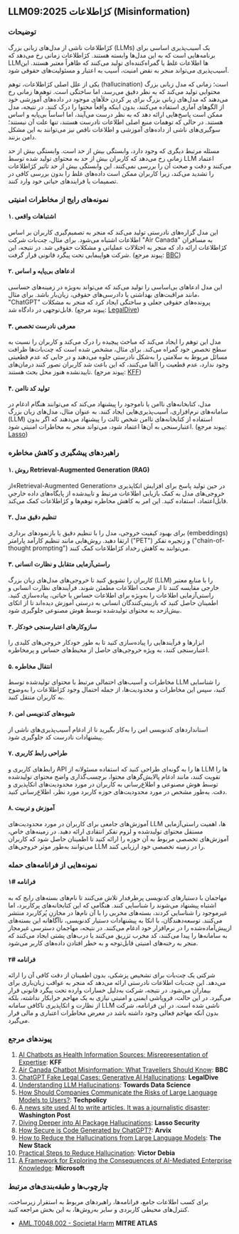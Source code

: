 ## LLM09:2025 کژاطلاعات (Misinformation)

### توضیحات

کژاطلاعات ناشی از مدل‌های زبانی بزرگ (LLMs) یک آسیب‌پذیری اساسی برای برنامه‌هایی است که به این مدل‌ها وابسته هستند. کژاطلاعات زمانی رخ می‌دهد که LLMها اطلاعات غلط یا گمراه‌کننده‌ای تولید می‌کنند که ظاهراً معتبر هستند. این آسیب‌پذیری می‌تواند منجر به نقض امنیت، آسیب به اعتبار و مسئولیت‌های حقوقی شود.

یکی از علل اصلی کژاطلاعات، توهم (hallucination) است؛ زمانی که مدل زبانی بزرگ محتوایی تولید می‌کند که به نظر دقیق می‌رسد، اما ساختگی است. توهم‌ها زمانی رخ می‌دهند که مدل‌های زبانی بزرگ برای پر کردن خلأهای موجود در داده‌های آموزشی خود از الگوهای آماری استفاده می‌کنند، بدون اینکه واقعاً محتوا را درک کنند. در نتیجه، مدل ممکن است پاسخ‌هایی ارائه دهد که به نظر درست می‌آیند، اما اساساً بی‌پایه و اساس هستند. در حالی که توهمات منبع اصلی اطلاعات نادرست هستند، تنها علت آن نیستند؛ سوگیری‌های ناشی از داده‌های آموزشی و اطلاعات ناقص نیز می‌توانند به این مشکل دامن بزنند.

مسئله مرتبط دیگری که وجود دارد، وابستگی بیش از حد است. وابستگی بیش از حد زمانی رخ می‌دهد که کاربران بیش از حد به محتوای تولید شده توسط LLM اعتماد می‌کنند و دقت و صحت آن را بررسی نمی‌کنند. این وابستگی بیش از حد تاثیر کژاطلاعات را تشدید می‌کند، زیرا کاربران ممکن است داده‌های غلط را بدون بررسی کافی در تصمیمات یا فرایندهای حیاتی خود وارد کنند.

### نمونه‌های رایج از مخاطرات امنیتی

#### ۱. اشتباهات واقعی

  این مدل گزاره‌های نادرستی تولید می‌کند که منجر به تصمیم‌گیری کاربران بر اساس اطلاعات اشتباه می‌شود. برای مثال، چت‌بات شرکت "Air Canada" به مسافران کژاطلاعات ارائه داد که منجر به اختلالات عملیاتی و مشکلات حقوقی شد. در نتیجه، این شرکت هواپیمایی تحت پیگرد قانونی قرار گرفت.
  (پیوند مرجع: [BBC](https://www.bbc.com/travel/article/20240222-air-canada-chatbot-misinformation-what-travellers-should-know))

#### ۲. ادعاهای بی‌پایه و اساس

  این مدل ادعاهای بی‌اساسی را تولید می‌کند که می‌تواند به‌ویژه در زمینه‌های حساسی مانند مراقبت‌های بهداشتی یا دادرسی‌های حقوقی، زیان‌بار باشد. برای مثال، "ChatGPT" پرونده‌های حقوقی جعلی و ساختگی ایجاد کرد که منجر به مشکلات قابل‌توجهی در دادگاه شد.
  (پیوند مرجع: [LegalDive](https://www.legaldive.com/news/chatgpt-fake-legal-cases-generative-ai-hallucinations/651557/))

#### ۳. معرفی نادرست تخصص

  مدل این توهم را ایجاد می‌کند که مباحث پیچیده را درک می‌کند و کاربران را نسبت به سطح تخصص خود گمراه می‌کند. برای مثال، مشخص شده است که چت‌بات‌ها ظرافت مسائل مربوط به سلامتی را به‌‌شکل نادرستی جلوه می‌دهند و در جایی که عدم قطعیتی وجود ندارد، عدم قطعیت را القا می‌کنند، که این باعث شد کاربران تصور کنند درمان‌های تایید‌نشده هنوز محل بحث هستند.
  (پیوند مرجع: [KFF](https://www.kff.org/health-misinformation-monitor/volume-05/))

#### ۴. تولید کد ناامن

  مدل، کتابخانه‌های ناامن یا ناموجود را پیشنهاد می‌کند که می‌توانند هنگام ادغام در سامانه‌های نرم‌افزاری، آسیب‌پذیری‌هایی ایجاد کنند. به عنوان مثال، مدل‌های زبان بزرگ (LLM) استفاده از کتابخانه‌های ناامن شخص ثالث را پیشنهاد می‌دهند که اگر بدون اعتبارسنجی به آن‌ها اعتماد شود، می‌تواند منجر به مخاطرات امنیتی شود.
  (پیوند مرجع: [Lasso](https://www.lasso.security/blog/ai-package-hallucinations))

### راهبردهای پیشگیری و کاهش مخاطره

#### ۱. روش Retrieval-Augmented Generation (RAG)

  از«Retrieval-Augmented Generation» در حین تولید پاسخ برای افزایش اتکاپذیری خروجی‌های مدل به کمک بازیابی اطلاعات مرتبط و تاییدشده از پایگاه‌های داده خارجیِ قابل‌اعتماد، استفاده کنید. این امر به کاهش مخاطره توهم‌ها و کژاطلاعات کمک می‌کند.

#### ۲. تنظیم دقیق مدل

  برای بهبود کیفیت خروجی، مدل را با تنظیم دقیق یا بازنمود‌های برداری (embeddings) ارتقا دهید. روش‌هایی مانند تنظیم کارآمد پارامتر ("PET") و زنجیره تفکر ("chain-of-thought prompting") می‌توانند به کاهش رخداد کژاطلاعات کمک کنند.

#### ۳. راستی‌آزمایی متقابل و نظارت انسانی

  کاربران را تشویق کنید تا خروجی‌های مدل‌های زبان بزرگ (LLM) را با منابع معتبر خارجی مقایسه کنند تا از صحت اطلاعات مطمئن شوند. فرآیندهای نظارت انسانی و راستی‌آزمایی اطلاعات را به‌ویژه برای اطلاعات حساس یا حیاتی، پیاده‌سازی کنید. اطمینان حاصل کنید که بازبینی‌کنندگان انسانی به درستی آموزش دیده‌اند تا از اتکای بیش‌ازحد به محتوای تولیدشده توسط هوش مصنوعی جلوگیری شود.

#### ۴. سازوکارهای اعتبارسنجی خودکار

  ابزارها و فرآیندهایی را پیاده‌سازی کنید تا به طور خودکار خروجی‌های کلیدی را اعتبارسنجی کنند، به ویژه خروجی‌های حاصل از محیط‌های حساس و پرمخاطره.

#### ۵. انتقال مخاطره

  مخاطرات و آسیب‌های احتمالی مرتبط با محتوای تولیدشده توسط LLM را شناسایی کنید، سپس این مخاطرات و محدودیت‌ها، از جمله احتمال وجود کژاطلاعات را به‌وضوح به کاربران منتقل کنید.

#### ۶. شیوه‌های کدنویسی امن

  استانداردهای کدنویسی امن را به‌کار بگیرید تا از ادغام آسیب‌پذیری‌های ناشی از پیشنهادات نادرست کد جلوگیری شود.

#### ۷. طراحی رابط کاربری

  رابط‌های کاربری و  API ها را به گونه‌ای طراحی کنید که استفاده مسئولانه از LLM ها را تقویت کنند، مانند ادغام پالایش‌گرهای محتوا، برچسب‌گذاری واضح محتوای تولیدشده توسط هوش مصنوعی و اطلاع‌رسانی به کاربران در مورد محدودیت‌های اتکاپذیری و دقت. به‌طور مشخص در مورد محدودیت‌های حوزه کاربرد مورد نظر، اطلاع‌رسانی کنید.

#### ۸. آموزش و تربیت

  آموزش‌های جامعی برای کاربران در مورد محدودیت‌های LLM ها، اهمیت راستی‌آزمایی مستقل محتوای تولیدشده و لزوم تفکر انتقادی ارائه دهید. در زمینه‌های خاص، آموزش‌های تخصصی مربوط به آن حوزه را ارائه کنید تا اطمینان حاصل شود که کاربران می‌توانند به‌طور موثر خروجی‌های LLM را در زمینه تخصصی خود ارزیابی کنند.

### نمونه‌هایی از فرانامه‌های حمله

#### فرانامه #۱

  مهاجمان با دستیارهای کدنویسی پرطرفدار تلاش می‌کنند تا نام‌های بسته‌های رایج که به اشتباه پیشنهاد می‌شوند را شناسایی کنند. هنگامی که این کتابخانه‌های پرکاربرد، اما غیرموجود را شناسایی کردند، بسته‌های مخربی را با آن نام‌ها در مخازنِ پُرکاربرد منتشر می‌کنند. توسعه‌دهندگان، با اتکا به پیشنهادات دستیار کدنویسی، ناآگاهانه این بسته‌های ازپیش‌آماده‌شده را در نرم‌افزار خود ادغام می‌کنند. در نتیجه، مهاجمان دسترسی غیرمجاز به سامانه‌ها را پیدا می‌کنند، کد مخرب تزریق می‌کنند یا درب‌های پشتی ایجاد می‌کنند که منجر به رخنه‌های امنیتی قابل‌توجه و به خطر افتادن داده‌های کاربر می‌شود.

#### فرانامه #۲

  شرکتی یک چت‌بات برای تشخیص پزشکی،  بدون اطمینان از دقت کافی آن را ارائه می‌دهد. این چت‌بات اطلاعات نادرستی ارائه می‌دهد که منجر به عواقب زیان‌باری برای بیماران می‌شود. در نتیجه، شرکت به‌دلیل خسارات وارده تحت پیگرد قانونی قرار می‌گیرد. در این حالت، فروپاشی ایمنی و امنیتی نیازی به یک مهاجم خرابکار نداشته، بلکه از نظارت و اتکاپذیری ناکافی سامانه LLM ناشی شده است. در این فرانامه، شرکت بدون آنکه مهاجم فعالی وجود داشته باشد در معرض مخاطرات اعتباری و مالی قرار می‌گیرد.

### پیوند‌های مرجع

1. [AI Chatbots as Health Information Sources: Misrepresentation of Expertise](https://www.kff.org/health-misinformation-monitor/volume-05/): **KFF**
2. [Air Canada Chatbot Misinformation: What Travellers Should Know](https://www.bbc.com/travel/article/20240222-air-canada-chatbot-misinformation-what-travellers-should-know): **BBC**
3. [ChatGPT Fake Legal Cases: Generative AI Hallucinations](https://www.legaldive.com/news/chatgpt-fake-legal-cases-generative-ai-hallucinations/651557/): **LegalDive**
4. [Understanding LLM Hallucinations](https://towardsdatascience.com/llm-hallucinations-ec831dcd7786): **Towards Data Science**
5. [How Should Companies Communicate the Risks of Large Language Models to Users?](https://techpolicy.press/how-should-companies-communicate-the-risks-of-large-language-models-to-users/): **Techpolicy**
6. [A news site used AI to write articles. It was a journalistic disaster](https://www.washingtonpost.com/media/2023/01/17/cnet-ai-articles-journalism-corrections/): **Washington Post**
7. [Diving Deeper into AI Package Hallucinations](https://www.lasso.security/blog/ai-package-hallucinations): **Lasso Security**
8. [How Secure is Code Generated by ChatGPT?](https://arxiv.org/abs/2304.09655): **Arvix**
9. [How to Reduce the Hallucinations from Large Language Models](https://thenewstack.io/how-to-reduce-the-hallucinations-from-large-language-models/): **The New Stack**
10. [Practical Steps to Reduce Hallucination](https://newsletter.victordibia.com/p/practical-steps-to-reduce-hallucination): **Victor Debia**
11. [A Framework for Exploring the Consequences of AI-Mediated Enterprise Knowledge](https://www.microsoft.com/en-us/research/publication/a-framework-for-exploring-the-consequences-of-ai-mediated-enterprise-knowledge-access-and-identifying-risks-to-workers/): **Microsoft**

### چارچوب‌ها و طبقه‌بندی‌های مرتبط

برای کسب اطلاعات جامع، فرانامه‌ها، راهبردهای مربوط به استقرار زیرساخت، کنترل‌های محیطی کاربردی و سایر به‌روش‌ها، به این بخش مراجعه کنید.

- [AML.T0048.002 - Societal Harm](https://atlas.mitre.org/techniques/AML.T0048) **MITRE ATLAS**
